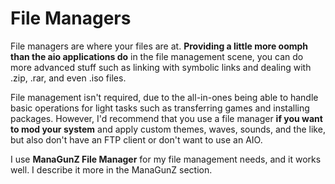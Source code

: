 # File Managers

File managers are where your files are at. **Providing a little more oomph than the aio applications do** in the file management scene, you can do more advanced stuff such as linking with symbolic links and dealing with .zip, .rar, and even .iso files.

File management isn't required, due to the all-in-ones being able to handle basic operations for light tasks such as transferring games and installing packages. However, I'd recommend that you use a file manager **if you want to mod your system** and apply custom themes, waves, sounds, and the like, but also don't have an FTP client or don't want to use an AIO.

I use **ManaGunZ File Manager** for my file management needs, and it works well. I describe it more in the ManaGunZ section.

